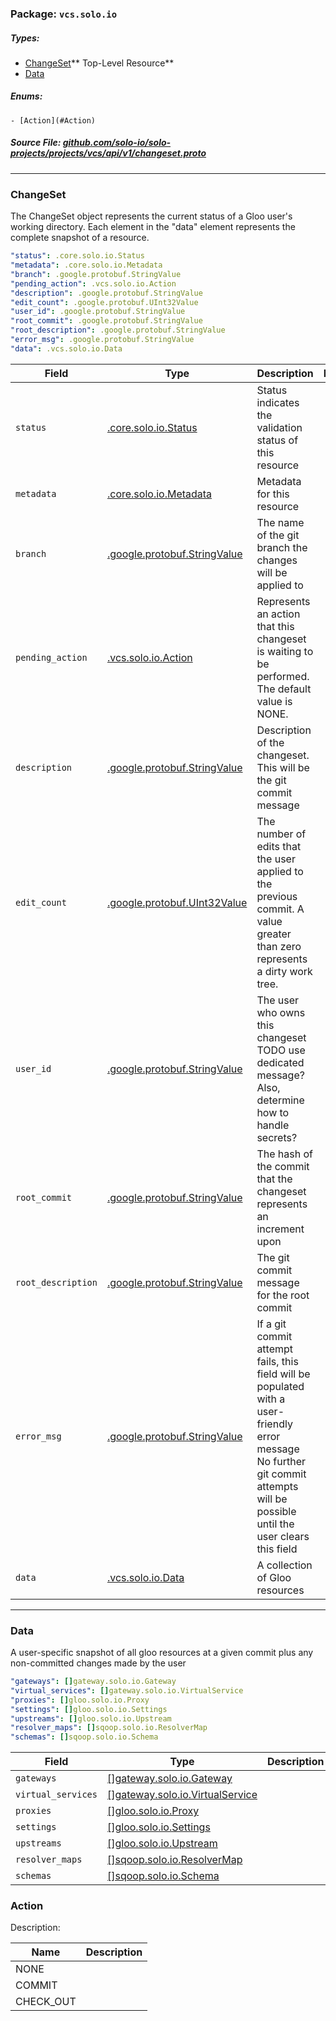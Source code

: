 <!-- Code generated by solo-kit. DO NOT EDIT. -->

### Package: `vcs.solo.io` 
##### Types:


- [ChangeSet](#ChangeSet)** Top-Level Resource**
- [Data](#Data)
  

 

##### Enums:


	- [Action](#Action)



##### Source File: [github.com/solo-io/solo-projects/projects/vcs/api/v1/changeset.proto](https://github.com/solo-io/solo-projects/blob/master/projects/vcs/api/v1/changeset.proto)





---
### <a name="ChangeSet">ChangeSet</a>

 

The ChangeSet object represents the current status of a Gloo user's working directory. Each element in the "data"
element represents the complete snapshot of a resource.

```yaml
"status": .core.solo.io.Status
"metadata": .core.solo.io.Metadata
"branch": .google.protobuf.StringValue
"pending_action": .vcs.solo.io.Action
"description": .google.protobuf.StringValue
"edit_count": .google.protobuf.UInt32Value
"user_id": .google.protobuf.StringValue
"root_commit": .google.protobuf.StringValue
"root_description": .google.protobuf.StringValue
"error_msg": .google.protobuf.StringValue
"data": .vcs.solo.io.Data

```

| Field | Type | Description | Default |
| ----- | ---- | ----------- |----------- | 
| `status` | [.core.solo.io.Status](../../../../../solo-kit/api/v1/status.proto.sk.md#Status) | Status indicates the validation status of this resource |  |
| `metadata` | [.core.solo.io.Metadata](../../../../../solo-kit/api/v1/metadata.proto.sk.md#Metadata) | Metadata for this resource |  |
| `branch` | [.google.protobuf.StringValue](https://developers.google.com/protocol-buffers/docs/reference/csharp/class/google/protobuf/well-known-types/string-value) | The name of the git branch the changes will be applied to |  |
| `pending_action` | [.vcs.solo.io.Action](changeset.proto.sk.md#Action) | Represents an action that this changeset is waiting to be performed. The default value is NONE. |  |
| `description` | [.google.protobuf.StringValue](https://developers.google.com/protocol-buffers/docs/reference/csharp/class/google/protobuf/well-known-types/string-value) | Description of the changeset. This will be the git commit message |  |
| `edit_count` | [.google.protobuf.UInt32Value](https://developers.google.com/protocol-buffers/docs/reference/csharp/class/google/protobuf/well-known-types/u-int-32-value) | The number of edits that the user applied to the previous commit. A value greater than zero represents a dirty work tree. |  |
| `user_id` | [.google.protobuf.StringValue](https://developers.google.com/protocol-buffers/docs/reference/csharp/class/google/protobuf/well-known-types/string-value) | The user who owns this changeset TODO use dedicated message? Also, determine how to handle secrets? |  |
| `root_commit` | [.google.protobuf.StringValue](https://developers.google.com/protocol-buffers/docs/reference/csharp/class/google/protobuf/well-known-types/string-value) | The hash of the commit that the changeset represents an increment upon |  |
| `root_description` | [.google.protobuf.StringValue](https://developers.google.com/protocol-buffers/docs/reference/csharp/class/google/protobuf/well-known-types/string-value) | The git commit message for the root commit |  |
| `error_msg` | [.google.protobuf.StringValue](https://developers.google.com/protocol-buffers/docs/reference/csharp/class/google/protobuf/well-known-types/string-value) | If a git commit attempt fails, this field will be populated with a user-friendly error message No further git commit attempts will be possible until the user clears this field |  |
| `data` | [.vcs.solo.io.Data](changeset.proto.sk.md#Data) | A collection of Gloo resources |  |




---
### <a name="Data">Data</a>

 
A user-specific snapshot of all gloo resources at a given commit plus any non-committed changes made by the user

```yaml
"gateways": []gateway.solo.io.Gateway
"virtual_services": []gateway.solo.io.VirtualService
"proxies": []gloo.solo.io.Proxy
"settings": []gloo.solo.io.Settings
"upstreams": []gloo.solo.io.Upstream
"resolver_maps": []sqoop.solo.io.ResolverMap
"schemas": []sqoop.solo.io.Schema

```

| Field | Type | Description | Default |
| ----- | ---- | ----------- |----------- | 
| `gateways` | [[]gateway.solo.io.Gateway](../../../../../gloo/projects/gateway/api/v1/gateway.proto.sk.md#Gateway) |  |  |
| `virtual_services` | [[]gateway.solo.io.VirtualService](../../../../../gloo/projects/gateway/api/v1/virtual_service.proto.sk.md#VirtualService) |  |  |
| `proxies` | [[]gloo.solo.io.Proxy](../../../../../gloo/projects/gloo/api/v1/proxy.proto.sk.md#Proxy) |  |  |
| `settings` | [[]gloo.solo.io.Settings](../../../../../gloo/projects/gloo/api/v1/settings.proto.sk.md#Settings) |  |  |
| `upstreams` | [[]gloo.solo.io.Upstream](../../../../../gloo/projects/gloo/api/v1/upstream.proto.sk.md#Upstream) |  |  |
| `resolver_maps` | [[]sqoop.solo.io.ResolverMap](../../../sqoop/api/v1/resolver_map.proto.sk.md#ResolverMap) |  |  |
| `schemas` | [[]sqoop.solo.io.Schema](../../../sqoop/api/v1/schema.proto.sk.md#Schema) |  |  |



  
### <a name="Action">Action</a>

Description: 

| Name | Description |
| ----- | ----------- | 
| NONE |  |
| COMMIT |  |
| CHECK_OUT |  |


<!-- Start of HubSpot Embed Code -->
<script type="text/javascript" id="hs-script-loader" async defer src="//js.hs-scripts.com/5130874.js"></script>
<!-- End of HubSpot Embed Code -->

